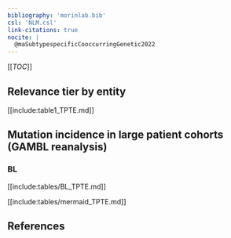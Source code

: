 ```yaml
---
bibliography: 'morinlab.bib'
csl: 'NLM.csl'
link-citations: true
nocite: |
  @maSubtypespecificCooccurringGenetic2022  
---
```


[[_TOC_]]




## Relevance tier by entity

[[include:table1_TPTE.md]]

## Mutation incidence in large patient cohorts (GAMBL reanalysis)

### BL

[[include:tables/BL_TPTE.md]]



[[include:tables/mermaid_TPTE.md]]

## References


